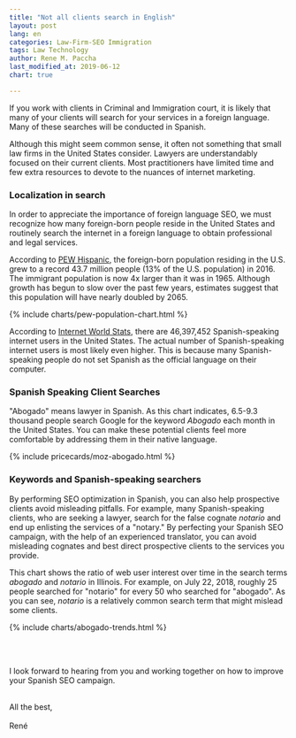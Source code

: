 ```yaml
---
title: "Not all clients search in English"
layout: post
lang: en
categories: Law-Firm-SEO Immigration
tags: Law Technology
author: Rene M. Paccha
last_modified_at: 2019-06-12
chart: true

---
```


If you work with clients in Criminal and Immigration court, it is likely that many of your clients will search for your services in a foreign language.  Many of these searches will be conducted in Spanish.

Although this might seem common sense, it often not something that small law firms in the United States consider.  Lawyers are understandably focused on their current clients. Most practitioners have limited time and few extra resources to devote to the nuances of internet marketing.

### Localization in search
In order to appreciate the importance of foreign language SEO, we must recognize how many foreign-born people reside in the United States and routinely search the internet in a foreign language to obtain professional and legal services.

According to [PEW Hispanic](https://www.pewhispanic.org/2018/09/14/facts-on-u-s-immigrants/), the foreign-born population residing in the U.S. grew to a record 43.7 million people (13% of the U.S. population) in 2016.  The immigrant population is now 4x larger than it was in 1965. Although growth has begun to slow over the past few years, estimates suggest that this population will have nearly doubled by 2065.

{% include charts/pew-population-chart.html %}

According to [Internet World Stats](https://www.internetworldstats.com/stats13.htm), there are 46,397,452 Spanish-speaking internet users in the United States.  The actual number of Spanish-speaking internet users is most likely even higher.  This is because many Spanish-speaking people do not set Spanish as the official language on their computer.

### Spanish Speaking Client Searches

"Abogado" means lawyer in Spanish. As this chart indicates, 6.5-9.3 thousand people search Google for the keyword *Abogado* each month in the United States. You can make these potential clients feel more comfortable by addressing them in their native language.


{% include pricecards/moz-abogado.html %}

### Keywords and Spanish-speaking searchers

By performing SEO optimization in Spanish, you can also help prospective clients avoid misleading pitfalls.  For example, many Spanish-speaking clients, who are seeking a lawyer, search for the false cognate *notario* and end up enlisting the services of a "notary." By perfecting your Spanish SEO campaign, with the help of an experienced translator, you can avoid misleading cognates and best direct prospective clients to the services you provide.

This chart shows the ratio of web user interest over time in the search terms *abogado* and *notario* in Illinois. For example, on July 22, 2018, roughly 25 people searched for "notario" for every 50 who searched for "abogado".  As you can see, *notario* is a relatively common search term that might mislead some clients.

{% include charts/abogado-trends.html %}

<br/>
<br/>

I look forward to hearing from you and working together on how to improve your Spanish SEO campaign.
<br/>
<br/>


All the best,
<br/>
<br/>
René




<!-- highcharts lib -->
<script src="https://cdnjs.cloudflare.com/ajax/libs/highcharts/7.0.3/highcharts.js" integrity="sha256-xMDeombsoo/Gy2p6UAwTnuelns6zCc8OwQZP0m9DHnU=" crossorigin="anonymous"></script>
